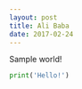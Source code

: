 ```yaml
---
layout: post
title: Ali Baba
date: 2017-02-24
---
```


Sample world!

```python
print('Hello!')
```
